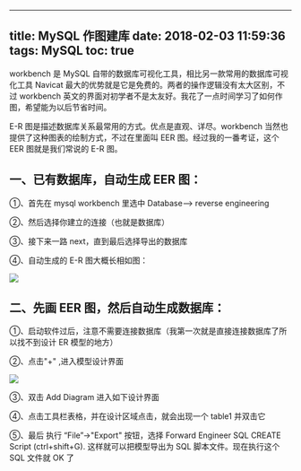 ﻿---

title: MySQL 作图建库
date: 2018-02-03 11:59:36
tags: MySQL
toc: true
---
<!--more-->
workbench 是 MySQL 自带的数据库可视化工具，相比另一款常用的数据库可视化工具 Navicat 最大的优势就是它是免费的。两者的操作逻辑没有太大区别，不过 workbench 英文的界面对初学者不是太友好。我花了一点时间学习了如何作图，希望能为以后节省时间。

E-R 图是描述数据库关系最常用的方式。优点是直观、详尽。workbench 当然也提供了这种图表的绘制方式，不过在里面叫 EER 图。经过我的一番考证，这个 EER 图就是我们常说的 E-R 图。

## 一、已有数据库，自动生成 EER 图：

①、首先在 mysql workbench 里选中 Database——> reverse engineering

②、然后选择你建立的连接（也就是数据库）

③、接下来一路 next，直到最后选择导出的数据库

④、自动生成的 E-R 图大概长相如图：

<img src="./MySQL 作图建库/ER图1.png"/>

## 二、先画 EER 图，然后自动生成数据库：

①、启动软件过后，注意不需要连接数据库（我第一次就是直接连接数据库了所以找不到设计 ER 模型的地方）

②、点击"+" ,进入模型设计界面

<img src="./MySQL 作图建库/作图第一步.png"/>

③、双击 Add Diagram 进入如下设计界面

④、点击工具栏表格，并在设计区域点击，就会出现一个 table1 并双击它

⑤、最后 执行 “File”->"Export" 按钮，选择 Forward Engineer SQL CREATE Script (ctrl+shift+G). 这样就可以把模型导出为 SQL 脚本文件。现在执行这个 SQL 文件就 OK 了
